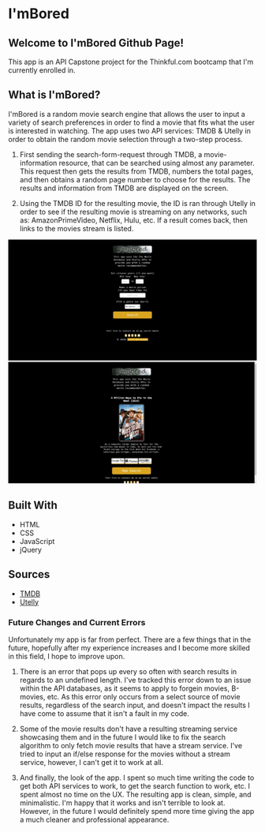 # **I'mBored**
## **Welcome to I'mBored Github Page!**

This app is an API Capstone project for the Thinkful.com bootcamp that I'm currently enrolled in.  

## **What is I'mBored?**

I'mBored is a random movie search engine that allows the user to input a variety of search preferences in order to find a movie that fits what the user is interested in watching.  The app uses two API services: TMDB & Utelly in order to obtain the random movie selection through a two-step process.

1.  First sending the search-form-request through TMDB, a movie-information resource, that can be searched using almost any parameter.  This request then gets the results from TMDB, numbers the total pages, and then obtains a random page number to choose for the results.  The results and information from TMDB are displayed on the screen.

2.  Using the TMDB ID for the resulting movie, the ID is ran through Utelly in order to see if the resulting movie is streaming on any networks, such as: AmazonPrimeVideo, Netflix, Hulu, etc.
If a result comes back, then links to the movies stream is listed.

![home screen](CapstoneScreenshots/HomePage.jfif)
![search results](CapstoneScreenshots/SearchResults.jfif)

## Built With

* HTML
* CSS
* JavaScript
* jQuery

## Sources
* [TMDB](https://www.themoviedb.org/documentation/api)
* [Utelly](https://rapidapi.com/utelly/api/utelly)

### Future Changes and Current Errors
Unfortunately my app is far from perfect.  There are a few things that in the future, hopefully after my experience increases and I become more skilled in this field, I hope to improve upon.

1. There is an error that pops up every so often with search results in regards to an undefined length.  I've tracked this error down to an issue within the API databases, as it seems to apply to forgein movies, B-movies, etc. As this error only occurs from a select source of movie results, regardless of the search input, and doesn't impact the results I have come to assume that it isn't a fault in my code.  

2. Some of the movie results don't have a resulting streaming service showcasing them and in the future I would like to fix the search algorithm to only fetch movie results that have a stream service.  I've tried to input an if/else response for the movies without a stream service, however, I can't get it to work at all.

3. And finally, the look of the app.  I spent so much time writing the code to get both API services to work, to get the search function to work, etc. I spent almost no time on the UX.  The resulting app is clean, simple, and minimalistic.  I'm happy that it works and isn't terrible to look at.  However, in the future I would definitely spend more time giving the app a much cleaner and professional appearance.
